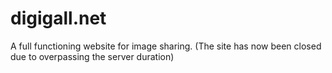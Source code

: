 # digigall.net
A full functioning website for image sharing.
(The site has now been closed due to overpassing the server duration) 
